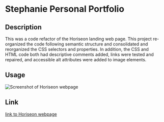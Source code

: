 # Stephanie Personal Portfolio

## Description 

This was a code refactor of the Horiseon landing web page. This project re-organized the code following semantic structure and consolidated and reorganized the CSS selectors and properties. In addition, the CSS and HTML code both had descriptive comments added, links were tested and repaired, and accessible alt attributes were added to image elements.

## Usage 

![Screenshot of Horiseon webpage](assets/images/horiseon-screenshot.png)


## Link

[link to Horiseon webpage](https://sgiel.github.io/Horiseon-refactored/)